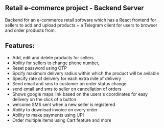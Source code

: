 ## Retail e-commerce project - Backend Server

Backend for an e-commerce retail software which has a React frontend for sellers to add and upload products + a Telegram client for users to browser and order products from.

## Features:

- Add, edit and delete products for sellers
- Ability for sellers to change phone number,
- Reset password using OTP
- Spcify maximum delivery radius within which the product will be avilable
- Specify rate of delivery for each extra mile of delivery
- Send email and sms to customer on order status change
- send email and sms to seller on cancellation of orders
- Shows google maps link based on the users's coordinates for easy delivery on the click of a button
- welcome SMS sent when a new seller is registered
- Ability to download invoice on every order
- Ability to make payments using UPI
- Order multiple items using Cart feature and more
